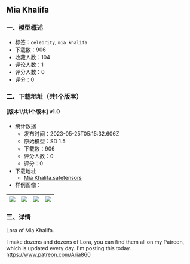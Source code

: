 ## Mia Khalifa 
### 一、模型概述

- 标签：`celebrity`, `mia khalifa`
- 下载数：906
- 收藏人数：104
- 评论人数：1
- 评分人数：0
- 评分：0

### 二、下载地址（共1个版本）

#### [版本1/共1个版本] v1.0

- 统计数据
  - 发布时间：2023-05-25T05:15:32.606Z
  - 原始模型：SD 1.5
  - 下载数：906
  - 评分人数：0
  - 评分：0
- 下载地址
  - [Mia Khalifa.safetensors](https://civitai.com/api/download/models/80415)
- 样例图像：

| <img src="https://image.civitai.com/xG1nkqKTMzGDvpLrqFT7WA/adc698ce-37ac-4666-ba06-9c8a60ed4e16/width=450/902528.jpeg" /> | <img src="https://image.civitai.com/xG1nkqKTMzGDvpLrqFT7WA/e0052433-75c0-4fee-a917-16b37352316e/width=450/902530.jpeg" /> | <img src="https://image.civitai.com/xG1nkqKTMzGDvpLrqFT7WA/6999c8ef-1757-49c0-871e-824326c45bae/width=450/902529.jpeg" /> | <img src="https://image.civitai.com/xG1nkqKTMzGDvpLrqFT7WA/c63c181f-5758-4ece-bfc0-2537c0251dc5/width=450/902534.jpeg" /> |
| ---- | ---- | ---- | ---- |


### 三、详情
<p>Lora of Mia Khalifa.</p><p></p><p>I make dozens and dozens of Lora, you can find them all on my Patreon, which is updated every day. I'm posting this today.<br /><a target="_blank" rel="ugc" href="https://www.patreon.com/Aria860">https://www.patreon.com/Aria860</a></p>